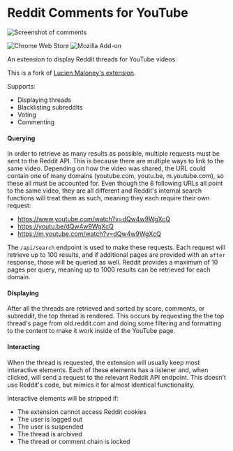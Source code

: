 # Reddit Comments for YouTube

![Screenshot of comments](https://files.catbox.moe/m6oxwy.png)

![Chrome Web Store](https://img.shields.io/chrome-web-store/v/oeehccpigolildhagkmlpofjplfajiam) ![Mozilla Add-on](https://img.shields.io/amo/v/reddit-comments-for-youtube)

An extension to display Reddit threads for YouTube videos.

This is a fork of [Lucien Maloney's extension](https://github.com/lucienmaloney/rcfy-container_for_youtube_extension).

Supports:

- Displaying threads
- Blacklisting subreddits
- Voting
- Commenting

#### Querying

In order to retrieve as many results as possible, multiple requests must be sent to the Reddit API. This is because there are multiple ways to link to the same video. Depending on how the video was shared, the URL could contain one of many domains (youtube.com, youtu.be, m.youtube.com), so these all must be accounted for. Even though the 8 following URLs all point to the same video, they are all different and Reddit's internal search functions will treat them as such, meaning they each require their own request:

- https://www.youtube.com/watch?v=dQw4w9WgXcQ
- https://youtu.be/dQw4w9WgXcQ
- https://m.youtube.com/watch?v=dQw4w9WgXcQ

The `/api/search` endpoint is used to make these requests. Each request will retrieve up to 100 results, and if additional pages are provided with an `after` response, those will be queried as well. Reddit provides a maximum of 10 pages per query, meaning up to 1000 results can be retrieved for each domain.

#### Displaying

After all the threads are retrieved and sorted by score, comments, or subreddit, the top thread is rendered. This occurs by requesting the the top thread's page from old.reddit.com and doing some filtering and formatting to the content to make it work inside of the YouTube page.

#### Interacting

When the thread is requested, the extension will usually keep most interactive elements. Each of these elements has a listener and, when clicked, will send a request to the relevant Reddit API endpoint. This doesn't use Reddit's code, but mimics it for almost identical functionality.

Interactive elements will be stripped if:

- The extension cannot access Reddit cookies
- The user is logged out
- The user is suspended
- The thread is archived
- The thread or comment chain is locked